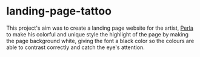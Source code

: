 # landing-page-tattoo

This project's aim was to create a landing page website for the artist, [Perla](https://www.instagram.com/perlazone/) to make his colorful and
            unique style the highlight of the page by making the page background white, giving the font a black color
            so the colours are able to contrast correctly and catch the eye's attention. 
